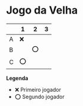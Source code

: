 # Jogo da Velha

|   | 1 | 2 | 3 |
|---|---|---|---|
| A | ❌ |   |   |
| B |   | ⭕ |   |
| C | ⭕ |   |   |

**Legenda**

- ❌ Primeiro jogador 
- ⭕ Segundo jogador